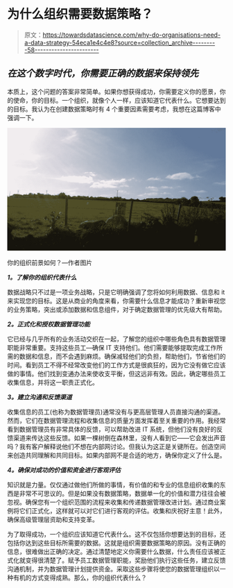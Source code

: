 # 为什么组织需要数据策略？

> 原文：<https://towardsdatascience.com/why-do-organisations-need-a-data-strategy-54eca1e4c4e8?source=collection_archive---------58----------------------->

## *在这个数字时代，你需要正确的数据来保持领先*

本质上，这个问题的答案非常简单。如果你想获得成功，你需要定义你的愿景，你的使命，你的目标。一个组织，就像个人一样，应该知道它代表什么。它想要达到的目标。我认为在创建数据策略时有 4 个重要因素需要考虑，我想在这篇博客中强调一下。

![](img/314544e2fd8f20e385c75928c18492ca.png)

你的组织前景如何？—作者图片

***1。了解你的组织代表什么***

数据战略只不过是一项业务战略，只是它明确强调了您将如何利用数据、信息和 it 来实现您的目标。这是从商业的角度来看，你需要什么信息才能成功？重新审视您的业务策略，突出或添加数据和信息组件，对于确定数据管理的优先级大有帮助。

***2。正式化和授权数据管理功能***

它已经与几乎所有的业务活动交织在一起，了解您的组织中哪些角色具有数据管理职能非常重要。支持这些员工—确保 IT 支持他们。他们需要能够提取完成工作所需的数据和信息，而不会遇到麻烦。确保减轻他们的负担，帮助他们，节省他们的时间。看到员工不得不经常改变他们的工作方式是很疯狂的，因为它没有做它应该做的事情。他们找到变通办法来使收支平衡，但这远非有效。因此，确定哪些员工收集信息，并将这一职责正式化。

***3。建立沟通和反馈渠道***

收集信息的员工(也称为数据管理员)通常没有与更高层管理人员直接沟通的渠道。然而，它们在数据管理流程和收集信息的质量方面发挥着至关重要的作用。我经常看到数据管理员有非常具体的反馈，可以帮助改进 IT 系统，但他们没有良好的反馈渠道来传达这些反馈。如果一棵树倒在森林里，没有人看到它——它会发出声音吗？我有客户解释说他们不想在内部网讨论。但我认为这正是关键所在。创造空间来创造共同理解和共同目标。如果内部网不是合适的地方，确保你定义了什么是。

***4。确保对成功的价值和资金进行客观评估***

知识就是力量。仅仅通过做他们所做的事情，有价值的和专业的信息组织收集的东西是非常不可思议的。但是如果没有数据策略，数据单一化的价值和潜力往往会被忽视。确保您有一个组织范围的流程来收集和传递数据管理改进计划。通过商业案例将它们正式化，这样就可以对它们进行客观的评估。收集和庆祝好主意！此外，确保高级管理层资助和支持变革。

为了取得成功，一个组织应该知道它代表什么。这不仅包括你想要达到的目标，还包括你达到这些目标所需要的数据。这就是组织需要数据策略的原因。没有正确的信息，很难做出正确的决定。通过清楚地定义你需要什么数据，什么责任应该被正式化就变得很清楚了。赋予员工数据管理职能，奖励他们执行这些任务，建立反馈沟通机制，并为数据管理计划提供资金。采取这些步骤将使您的数据管理组织以一种有机的方式变得成熟。那么，你的组织代表什么？